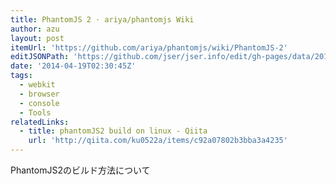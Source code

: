 ```yaml
---
title: PhantomJS 2 · ariya/phantomjs Wiki
author: azu
layout: post
itemUrl: 'https://github.com/ariya/phantomjs/wiki/PhantomJS-2'
editJSONPath: 'https://github.com/jser/jser.info/edit/gh-pages/data/2014/04/index.json'
date: '2014-04-19T02:30:45Z'
tags:
  - webkit
  - browser
  - console
  - Tools
relatedLinks:
  - title: phantomJS2 build on linux - Qiita
    url: 'http://qiita.com/ku0522a/items/c92a07802b3bba3a4235'
---
```

PhantomJS2のビルド方法について
